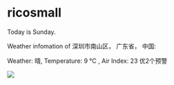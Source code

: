 # ricosmall

Today is Sunday.

Weather infomation of 深圳市南山区， 广东省， 中国: 

Weather: 晴, Temperature: 9 ℃ , Air Index: 23 优2个预警

<img src="https://github-readme-stats.vercel.app/api?username=ricosmall&show_icons=true" />
